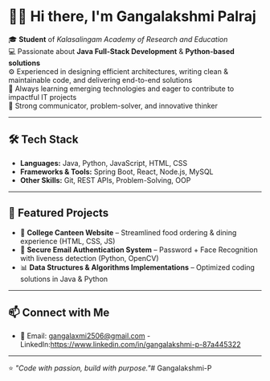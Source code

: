 # 👩‍💻 Hi there, I'm Gangalakshmi Palraj  

🎓 **Student** of *Kalasalingam Academy of Research and Education*  
💻 Passionate about **Java Full-Stack Development** & **Python-based solutions**  
⚙️ Experienced in designing efficient architectures, writing clean & maintainable code, and delivering end-to-end solutions  
🌱 Always learning emerging technologies and eager to contribute to impactful IT projects  
🚀 Strong communicator, problem-solver, and innovative thinker  

---

## 🛠 Tech Stack  
- **Languages:** Java, Python, JavaScript, HTML, CSS  
- **Frameworks & Tools:** Spring Boot, React, Node.js, MySQL  
- **Other Skills:** Git, REST APIs, Problem-Solving, OOP  

---

## 📌 Featured Projects  
- 🍴 **College Canteen Website** – Streamlined food ordering & dining experience (HTML, CSS, JS)  
- 🔐 **Secure Email Authentication System** – Password + Face Recognition with liveness detection (Python, OpenCV)  
- 📊 **Data Structures & Algorithms Implementations** – Optimized coding solutions in Java & Python  

---

## 📫 Connect with Me   
- 📧 Email: gangalaxmi2506@gmail.com
-LinkedIn:https://www.linkedin.com/in/gangalakshmi-p-87a445322

---

⭐️ *"Code with passion, build with purpose."*# Gangalakshmi-P

